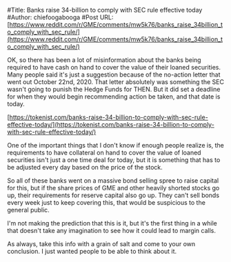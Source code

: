 #Title: Banks raise 34-billion to comply with SEC rule effective today
#Author: chiefoogabooga
#Post URL: [https://www.reddit.com/r/GME/comments/mw5k76/banks_raise_34billion_to_comply_with_sec_rule/](https://www.reddit.com/r/GME/comments/mw5k76/banks_raise_34billion_to_comply_with_sec_rule/)


OK, so there has been a lot of misinformation about the banks being required to have cash on hand to cover the value of their loaned securities. Many people said it's just a suggestion because of the no-action letter that went out October 22nd, 2020. That letter absolutely was something the SEC wasn't going to punish the Hedge Funds for THEN. But it did set a deadline for when they would begin recommending action be taken, and that date is today.

[https://tokenist.com/banks-raise-34-billion-to-comply-with-sec-rule-effective-today/](https://tokenist.com/banks-raise-34-billion-to-comply-with-sec-rule-effective-today/)

One of the important things that I don't know if enough people realize is, the requirements to have collateral on hand to cover the value of loaned securities isn't just a one time deal for today, but it is something that has to be adjusted every day based on the price of the stock.

So all of these banks went on a massive bond selling spree to raise capital for this, but if the share prices of GME and other heavily shorted stocks go up, their requirements for reserve capital also go up. They can't sell bonds every week just to keep covering this, that would be suspicious to the general public.

I'm not making the prediction that this is it, but it's the first thing in a while that doesn't take any imagination to see how it could lead to margin calls.

As always, take this info with a grain of salt and come to your own conclusion. I just wanted people to be able to think about it.